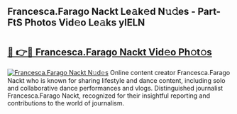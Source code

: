 ## Francesca.Farago Nackt Le𝚊k𝚎d N𝚞𝚍es - Part-FtS Photos Vid𝚎o Le𝚊ks ylELN

# <h2><a href="http://fb02fkd.evod.top/?m=Francesca.Farago+Nackt">🔗 👉🔴 Francesca.Farago Nackt Vid𝚎o Ph𝚘t𝚘s</a></h2>

[![Francesca.Farago Nackt N𝚞d𝚎s](https://i.imgur.com/8V9OHl7.gif)](http://fb02fkd.evod.top/?m=Francesca.Farago+Nackt)
Online content creator Francesca.Farago Nackt who is known for sharing lifestyle and dance content, including solo and collaborative dance performances and vlogs. Distinguished journalist Francesca.Farago Nackt, recognized for their insightful reporting and contributions to the world of journalism. 
